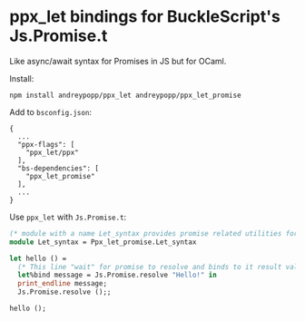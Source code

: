 # ppx_let bindings for BuckleScript's Js.Promise.t

Like async/await syntax for Promises in JS but for OCaml.

Install:

    npm install andreypopp/ppx_let andreypopp/ppx_let_promise

Add to `bsconfig.json`:

    {
      ...
      "ppx-flags": [
        "ppx_let/ppx"
      ],
      "bs-dependencies": [
        "ppx_let_promise"
      ],
      ...
    }

Use `ppx_let` with `Js.Promise.t`:
```ocaml
(* module with a name Let_syntax provides promise related utilities for syntax *)
module Let_syntax = Ppx_let_promise.Let_syntax

let hello () =
  (* This line "wait" for promise to resolve and binds to it result value *)
  let%bind message = Js.Promise.resolve "Hello!" in
  print_endline message;
  Js.Promise.resolve ();;

hello ();

```

